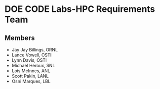 # DOE CODE Labs-HPC Requirements Team

## Members
 - Jay Jay Billings, ORNL
 - Lance Vowell, OSTI
 - Lynn Davis, OSTI
 - Michael Heroux, SNL
 - Lois McInnes, ANL
 - Scott Pakin, LANL
 - Osni Marques, LBL
